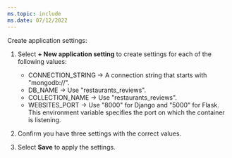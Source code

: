 ```yaml
---
ms.topic: include
ms.date: 07/12/2022
---
```


Create application settings:

1. Select **+ New application setting** to create settings for each of the following values:

    * CONNECTION_STRING &rarr; A connection string that starts with "mongodb://".
    * DB_NAME &rarr; Use "restaurants_reviews".
    * COLLECTION_NAME &rarr; Use "restaurants_reviews".
    * WEBSITES_PORT &rarr; Use "8000" for Django and "5000" for Flask. This environment variable specifies the port on which the container is listening.
    
1. Confirm you have three settings with the correct values.

1. Select **Save** to apply the settings.



